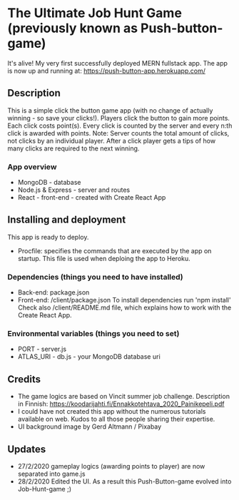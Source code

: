 # The Ultimate Job Hunt Game (previously known as Push-button-game)

It's alive! My very first successfully deployed MERN fullstack app. 
The app is now up and running at: https://push-button-app.herokuapp.com/

## Description
This is a simple click the button game app (with no change of actually winning - so save your clicks!).
Players click the button to gain more points. Each click costs point(s). Every click is counted by the server and every n:th click is awarded with points. Note: Server counts the total amount of clicks, not clicks by an individual player. After a click player gets a tips of how many clicks are required to the next winning.

### App overview
* MongoDB - database
* Node.js & Express - server and routes
* React - front-end - created with Create React App

## Installing and deployment
This app is ready to deploy.
* Procfile: specifies the commands that are executed by the app on startup. This file is used when deploing the app to Heroku.

### Dependencies (things you need to have installed)
* Back-end: package.json
* Front-end: /client/package.json
To install dependencies run 'npm install'
Check also /client/README.md file, which explains how to work with the Create React App.

### Environmental variables (things you need to set)
* PORT - server.js
* ATLAS_URI - db.js - your MongoDB database uri

## Credits
* The game logics are based on Vincit summer job challenge. Description in Finnish: https://koodarijahti.fi/Ennakkotehtava_2020_Painikepeli.pdf
* I could have not created this app without the numerous tutorials available on web. Kudos to all those people sharing their expertise.
* UI background image by Gerd Altmann / Pixabay

## Updates
* 27/2/2020 gameplay logics (awarding points to player) are now separated into game.js 
* 28/2/2020 Edited the UI. As a result this Push-Button-game evolved into Job-Hunt-game ;)
